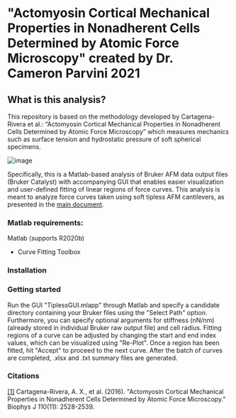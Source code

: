 # "Actomyosin Cortical Mechanical Properties in Nonadherent Cells Determined by Atomic Force Microscopy" created by Dr. Cameron Parvini 2021

## **What is this analysis?**

This repository is based on the methodology developed by Cartagena-Rivera et al.: “Actomyosin Cortical Mechanical Properties in Nonadherent Cells Determined by Atomic Force Microscopy” which measures mechanics such as surface tension and hydrostatic pressure of soft spherical specimens.

![image](https://github.com/mechanobiologylab/test/assets/104796244/54e2ce79-6a35-4e41-b911-cec7e9b08b1f)

Specifically, this is a Matlab-based analysis of Bruker AFM data output files (Bruker Catalyst) with accompanying GUI that enables easier visualization and user-defined fitting of linear regions of force curves. This analysis is meant to analyze force curves taken using soft tipless AFM cantilevers, as presented in the [main document](https://www.sciencedirect.com/science/article/pii/S0006349516302375?via%3Dihub#sec2).

### Matlab requirements:
Matlab (supports R2020b)
  - Curve Fitting Toolbox

### Installation

### Getting started

Run the GUI "TiplessGUI.mlapp" through Matlab and specify a candidate directory containing your Bruker files using the "Select Path" option. Furthermore, you can specify optional arguments for stiffness (nN/nm) (already stored in individual Bruker raw output file) and cell radius. Fitting regions of a curve can be adjusted by changing the start and end index values, which can be visualized using "Re-Plot". Once a region has been fitted, hit "Accept" to proceed to the next curve. After the batch of curves are completed, .xlsx and .txt summary files are generated.

### Citations
[[1]](https://www.sciencedirect.com/science/article/pii/S0006349516302375?via%3Dihub#sec2)	Cartagena-Rivera, A. X., et al. (2016). "Actomyosin Cortical Mechanical Properties in Nonadherent Cells Determined by Atomic Force Microscopy." Biophys J 110(11): 2528-2539.
